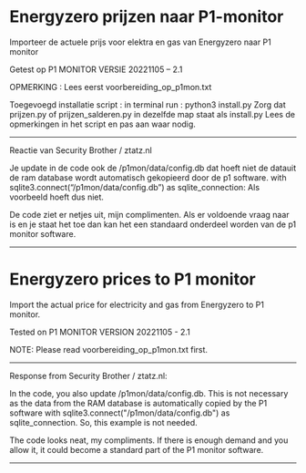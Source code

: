 # Energyzero prijzen naar P1-monitor
Importeer de actuele prijs voor elektra en gas van Energyzero naar P1 monitor

Getest op P1 MONITOR VERSIE 20221105 – 2.1

OPMERKING : Lees eerst voorbereiding_op_p1mon.txt

Toegevoegd installatie script : in terminal run : python3 install.py
Zorg dat prijzen.py of prijzen_salderen.py in dezelfde map staat als install.py
Lees de opmerkingen in het script en pas aan waar nodig.

--------------------------------------------------------------------------------

Reactie van Security Brother / ztatz.nl 

Je update in de code ook de /p1mon/data/config.db dat hoeft niet de datauit de ram database wordt automatisch gekopieerd door de p1 software.
with sqlite3.connect(“/p1mon/data/config.db”) as sqlite_connection: Als voorbeeld hoeft dus niet.

De code ziet er netjes uit, mijn complimenten. Als er voldoende vraag naar is en je staat het toe dan kan het een standaard onderdeel worden van de p1 monitor software.

--------------------------------------------------------------------------------

# Energyzero prices to P1 monitor

Import the actual price for electricity and gas from Energyzero to P1 monitor.

Tested on P1 MONITOR VERSION 20221105 - 2.1

NOTE: Please read voorbereiding_op_p1mon.txt first.

--------------------------------------------------------------------------------

Response from Security Brother / ztatz.nl:

In the code, you also update /p1mon/data/config.db. This is not necessary as the data from the RAM database is automatically copied by 
the P1 software with sqlite3.connect("/p1mon/data/config.db") as sqlite_connection. So, this example is not needed.

The code looks neat, my compliments. If there is enough demand and you allow it, it could become a standard part of the P1 monitor software.

--------------------------------------------------------------------------------
